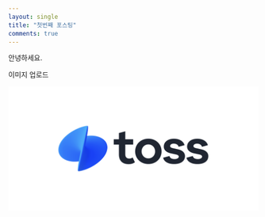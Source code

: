 ```yaml
---
layout: single
title: "첫번째 포스팅"
comments: true
---
```

안녕하세요.

이미지 업로드



![Toss_Logo_Primary](../images/2025-06-27-first-posting/Toss_Logo_Primary.png)
